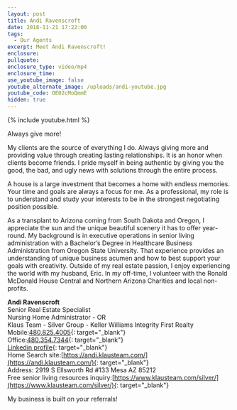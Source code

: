```yaml
---
layout: post
title: Andi Ravenscroft
date: 2018-11-21 17:22:00
tags:
  - Our Agents
excerpt: Meet Andi Ravenscroft!
enclosure:
pullquote:
enclosure_type: video/mp4
enclosure_time:
use_youtube_image: false
youtube_alternate_image: /uploads/andi-youtube.jpg
youtube_code: OE02cMoQmmE
hidden: true
---
```


{% include youtube.html %}

Always give more!

My clients are the source of everything I do. Always giving more and providing value through creating lasting relationships. It is an honor when clients become friends. I pride myself in being authentic by giving you the good, the bad, and ugly news with solutions through the entire process.

A house is a large investment that becomes a home with endless memories. Your time and goals are always a focus for me. As a professional, my role is to understand and study your interests to be in the strongest negotiating position possible.  

As a transplant to Arizona coming from South Dakota and Oregon, I appreciate the sun and the unique beautiful scenery it has to offer year-round. My background is in executive operations in senior living administration with a Bachelor’s Degree in Healthcare Business Administration from Oregon State University. That experience provides an understanding of unique business acumen and how to best support your goals with creativity. Outside of my real estate passion, I enjoy experiencing the world with my husband, Eric. In my off-time, I volunteer with the Ronald McDonald House Central and Northern Arizona Charities and local non-profits.

**Andi Ravenscroft**<br>Senior Real Estate Specialist<br>Nursing Home Administrator - OR<br>Klaus Team - Silver Group - Keller Williams Integrity First Realty<br>Mobile:[480.825.4005](tel:480-825-4005){: target="_blank"}<br>Office:[480.354.7344](tel:480-354-7344){: target="_blank"}<br>[Linkedin profile](https://www.linkedin.com/in/andi-ravenscroft-291b4466/){: target="_blank"}<br>Home Search site:[https://andi.klausteam.com/](https://andi.klausteam.com/){: target="_blank"}<br>Address: 2919 S Ellsworth Rd #133 Mesa AZ 85212<br>Free senior living resources inquiry:[https://www.klausteam.com/silver/](https://www.klausteam.com/silver/){: target="_blank"}<br>

My business is built on your referrals!